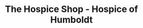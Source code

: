 ---
title: "The Hospice Shop - Hospice of Humboldt"
url: /arcata/the-hospice-shop-hospice-of-humboldt/
shop: charity
---